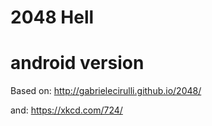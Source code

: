 2048 Hell
========
android version
========
Based on:
http://gabrielecirulli.github.io/2048/

and:
https://xkcd.com/724/
